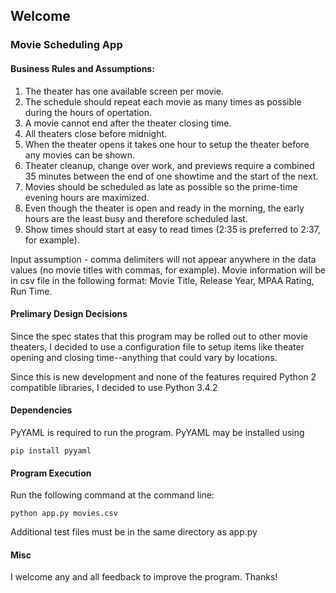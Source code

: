 ## Welcome

### Movie Scheduling App

#### Business Rules and Assumptions:

1.  The theater has one available screen per movie.
2.  The schedule should repeat each movie as many times as possible during the hours of opertation. 
3.  A movie cannot end after the theater closing time. 
4.  All theaters close before midnight.
5.  When the theater opens it takes one hour to setup the theater before any movies can be shown. 
6.  Theater cleanup, change over work, and previews require a combined 35 minutes between the end of one showtime and the start of the next. 
7.  Movies should be scheduled as late as possible so the prime-time evening hours are maximized. 
8.  Even though the theater is open and ready in the morning, the early hours are the least busy and therefore scheduled last. 
9.  Show times should start at easy to read times (2:35 is preferred to 2:37, for example).

Input assumption - comma delimiters will not appear anywhere in the data values (no movie titles with commas, for example). Movie information will be in csv file in the following format: 
Movie Title, Release Year, MPAA Rating, Run Time. 

#### Prelimary Design Decisions

Since the spec states that this program may be rolled out to other movie theaters, I decided to use a configuration file to setup items like theater opening and closing time--anything that could vary by locations. 

Since this is new development and none of the features required Python 2 compatible libraries, I decided to use Python 3.4.2

#### Dependencies

PyYAML is required to run the program. PyYAML may be installed using
 
```pip install pyyaml```

#### Program Execution

Run the following command at the command line:

```python app.py movies.csv```

Additional test files must be in the same directory as app.py
 
#### Misc

I welcome any and all feedback to improve the program. Thanks!
 


